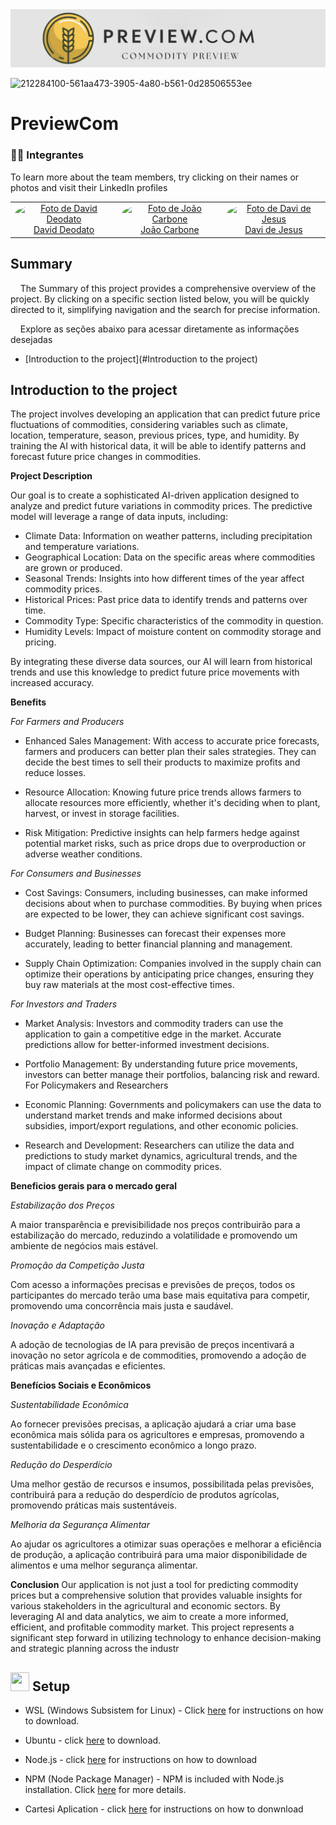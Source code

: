 <img src="/src/assets/LogoIcon.png">

![212284100-561aa473-3905-4a80-b561-0d28506553ee](https://github.com/Mugen-Builders/.github/assets/153661799/7d329749-d5ed-4aa3-a557-08054d7f9c40)

# PreviewCom

  <h3>👨‍🎓 Integrantes</h3>

To learn more about the team members, try clicking on their names or photos and visit their LinkedIn profiles 

<div align="center">
  <table>
    <tr>
      <td align="center"><a href="https://www.linkedin.com/in/david-deodato-41b9b72b7/"><img style="border-radius: 50%;" src="/src/assets/David_Deodato_Alvarenga_Nascimento.jpg" width="200px;" height="200px;" alt="Foto de David Deodato"/><br>David Deodato</a></td>
      <td align="center"><a href="https://www.linkedin.com/in/joao-carbone/"><img style="border-radius: 50%;" src="/src/assets/João_Pedro_Ferreira_Carbone.jpg" width="200px;" height="200px;" alt="Foto de João Carbone"/><br>João Carbone</a></td>
      <td align="center"><a href="https://www.linkedin.com/in/davi-nascimento-de-jesus/"><img style="border-radius: 50%;" src="/src/assets/Davi_Nascimento_de_Jesus.jpg" width="200px;" height="200px;" alt="Foto de Davi de Jesus"/><br>Davi de Jesus</a></td>
       </tr>
  </table>
</div>

## Summary

&nbsp;&nbsp;&nbsp;&nbsp;The Summary of this project provides a comprehensive overview of the project. By clicking on a specific section listed below, you will be quickly directed to it, simplifying navigation and the search for precise information.

&nbsp;&nbsp;&nbsp;&nbsp;Explore as seções abaixo para acessar diretamente as informações desejadas

- [Introduction to the project](#Introduction to the project)




## Introduction to the project

The project involves developing an application that can predict future price fluctuations of commodities, considering variables such as climate, location, temperature, season, previous prices, type, and humidity. By training the AI with historical data, it will be able to identify patterns and forecast future price changes in commodities.

**Project Description**

Our goal is to create a sophisticated AI-driven application designed to analyze and predict future variations in commodity prices. The predictive model will leverage a range of data inputs, including:

- Climate Data: Information on weather patterns, including precipitation and temperature variations.
- Geographical Location: Data on the specific areas where commodities are grown or produced.
- Seasonal Trends: Insights into how different times of the year affect commodity prices.
- Historical Prices: Past price data to identify trends and patterns over time.
- Commodity Type: Specific characteristics of the commodity in question.
- Humidity Levels: Impact of moisture content on commodity storage and pricing.

 By integrating these diverse data sources, our AI will learn from historical trends and use this knowledge to predict future price movements with increased accuracy.

**Benefits**

_For Farmers and Producers_


- Enhanced Sales Management: With access to accurate price forecasts, farmers and producers can better plan their sales strategies. They can decide the best times to sell their products to maximize profits and reduce losses.

- Resource Allocation: Knowing future price trends allows farmers to allocate resources more efficiently, whether it's deciding when to plant, harvest, or invest in storage facilities.

- Risk Mitigation: Predictive insights can help farmers hedge against potential market risks, such as price drops due to overproduction or adverse weather conditions.


_For Consumers and Businesses_


- Cost Savings: Consumers, including businesses, can make informed decisions about when to purchase commodities. By buying when prices are expected to be lower, they can achieve significant cost savings.

- Budget Planning: Businesses can forecast their expenses more accurately, leading to better financial planning and management.

- Supply Chain Optimization: Companies involved in the supply chain can optimize their operations by anticipating price changes, ensuring they buy raw materials at the most cost-effective times.

_For Investors and Traders_


- Market Analysis: Investors and commodity traders can use the application to gain a competitive edge in the market. Accurate predictions allow for better-informed investment decisions.

- Portfolio Management: By understanding future price movements, investors can better manage their portfolios, balancing risk and reward.
For Policymakers and Researchers

- Economic Planning: Governments and policymakers can use the data to understand market trends and make informed decisions about subsidies, import/export regulations, and other economic policies.

- Research and Development: Researchers can utilize the data and predictions to study market dynamics, agricultural trends, and the impact of climate change on commodity prices.

**Beneficios gerais para o mercado geral**


_Estabilização dos Preços_

A maior transparência e previsibilidade nos preços contribuirão para a estabilização do mercado, reduzindo a volatilidade e promovendo um ambiente de negócios mais estável.


_Promoção da Competição Justa_

Com acesso a informações precisas e previsões de preços, todos os participantes do mercado terão uma base mais equitativa para competir, promovendo uma concorrência mais justa e saudável.


_Inovação e Adaptação_

A adoção de tecnologias de IA para previsão de preços incentivará a inovação no setor agrícola e de commodities, promovendo a adoção de práticas mais avançadas e eficientes.


**Benefícios Sociais e Econômicos**


_Sustentabilidade Econômica_

Ao fornecer previsões precisas, a aplicação ajudará a criar uma base econômica mais sólida para os agricultores e empresas, promovendo a sustentabilidade e o crescimento econômico a longo prazo.


_Redução do Desperdício_

Uma melhor gestão de recursos e insumos, possibilitada pelas previsões, contribuirá para a redução do desperdício de produtos agrícolas, promovendo práticas mais sustentáveis.


_Melhoria da Segurança Alimentar_

Ao ajudar os agricultores a otimizar suas operações e melhorar a eficiência de produção, a aplicação contribuirá para uma maior disponibilidade de alimentos e uma melhor segurança alimentar.




**Conclusion**
Our application is not just a tool for predicting commodity prices but a comprehensive solution that provides valuable insights for various stakeholders in the agricultural and economic sectors. By leveraging AI and data analytics, we aim to create a more informed, efficient, and profitable commodity market. This project represents a significant step forward in utilizing technology to enhance decision-making and strategic planning across the industr


## <img src="https://github.com/Mugen-Builders/.github/assets/153661799/91fd1cce-281c-43c6-ad97-cd5fe68c832e" width="30" height="30"> Setup

- WSL (Windows Subsistem for Linux) - Click [here](https://example.com/download) for instructions on how to download.

- Ubuntu - click [here](https://apps.microsoft.com/detail/9pdxgncfsczv?rtc=1&hl=pt-br&gl=BR) to download.

- Node.js - click [here](https://learn.microsoft.com/en-us/windows/dev-environment/javascript/nodejs-on-windows) for instructions on how to download

- NPM (Node Package Manager) - NPM is included with Node.js installation. Click [here](https://docs.npmjs.com/cli/v7/commands/npm-install) for more details.

- Cartesi Aplication - click [here](https://docs.cartesi.io/cartesi-rollups/1.3/development/installation/) for instructions on how to donwnload














